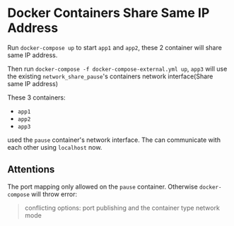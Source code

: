 # Docker Containers Share Same IP Address

Run `docker-compose up` to start `app1` and `app2`, these 2 container will share same IP address.

Then run `docker-compose -f docker-compose-external.yml up`, `app3` will use the existing `network_share_pause`'s containers network interface(Share same IP address)

These 3 containers:

- `app1`
- `app2`
- `app3`

used the `pause` container's network interface. The can communicate with each other using `localhost` now.

## Attentions

The port mapping only allowed on the `pause` container. Otherwise `docker-compose` will throw error:

> conflicting options: port publishing and the container type network mode
